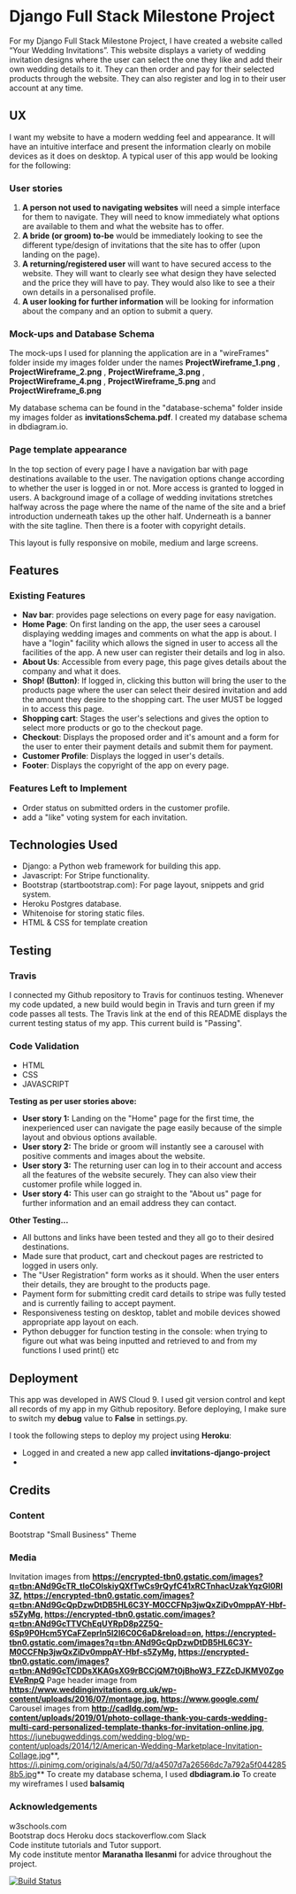 # Django Full Stack Milestone Project
For my Django Full Stack Milestone Project, I have created a website called “Your Wedding Invitations”.  This website displays a variety of wedding invitation designs where the user can select the one they like and add their own wedding details to it.  They can then order and pay for their selected products through the website.  They can also register and log in to their user account at any time. 

## UX
I want my website to have a modern wedding feel and appearance.  It will have an intuitive interface and present the information clearly on mobile devices as it does on desktop.
A typical user of this app would be looking for the following: 

### User stories

1. **A person not used to navigating websites** will need a simple interface for them to navigate.  They will need to know immediately what options are available to them and what the website has to offer.
2. **A bride (or groom) to-be** would be immediately looking to see the different type/design of invitations that the site has to offer (upon landing on the page).
3. **A returning/registered user** will want to have secured access to the website.  They will want to clearly see what design they have selected and the price they will have to pay.  They would also like to see a their own details in a personalised profile.
4. **A user looking for further information** will be looking for information about the company and an option to submit a query.

### Mock-ups and Database Schema
The mock-ups I used for planning the application are in a "wireFrames" folder inside my images folder under the names **ProjectWireframe_1.png** , **ProjectWireframe_2.png** , **ProjectWireframe_3.png** , **ProjectWireframe_4.png** , **ProjectWireframe_5.png** and **ProjectWireframe_6.png**

My database schema can be found in the "database-schema" folder inside my images folder as **invitationsSchema.pdf**.  I created my database schema in dbdiagram.io.  

### Page template appearance
In the top section of every page I have a navigation bar with page destinations available to the user.  The navigation options change according to whether the user is logged in or not.  More access is granted to logged in users.  A background image of a collage of wedding invitations stretches halfway across the page where the name of the name of the site and a brief introduction underneath takes up the other half.  Underneath is a banner with the site tagline.  Then there is a footer with copyright details. 

This layout is fully responsive on mobile, medium and large screens.

## Features
### Existing Features
- **Nav bar**: provides page selections on every page for easy navigation.
- **Home Page**: On first landing on the app, the user sees a carousel displaying wedding images and comments on what the app is about.  I have a "login" facility which allows the signed in user to access all the facilities of the app.  A new user can register their details and log in also.
- **About Us**: Accessible from every page, this page gives details about the company and what it does.
- **Shop! (Button)**: If logged in, clicking this button will bring the user to the products page where the user can select their desired invitation and add the amount they desire to the shopping cart.  The user MUST be logged in to access this page. 
- **Shopping cart**: Stages the user's selections and gives the option to select more products or go to the checkout page.
- **Checkout**: Displays the proposed order and it's amount and a form for the user to enter their payment details and submit them for payment.
- **Customer Profile**: Displays the logged in user's details.
- **Footer**: Displays the copyright of the app on every page.

### Features Left to Implement
- Order status on submitted orders in the customer profile.
- add a "like" voting system for each invitation.

## Technologies Used
- Django: a Python web framework for building this app.
- Javascript: For Stripe functionality.   
- Bootstrap (startbootstrap.com): For page layout, snippets and grid system.
- Heroku Postgres database.
- Whitenoise for storing static files.
- HTML & CSS for template creation

## Testing

### Travis
I connected my Github repository to Travis for continuos testing.  Whenever my code updated, a new build would begin in Travis and turn green if my code passes all tests.  The Travis link at the end of this README displays the current testing status of my app.  This current build is "Passing".

### Code Validation
- HTML 
- CSS 
- JAVASCRIPT 

**Testing as per user stories above:**

- **User story 1:**  Landing on the "Home" page for the first time, the inexperienced user can navigate the page easily because of the simple layout and obvious options available.
- **User story 2:**  The bride or groom will instantly see a carousel with positive comments and images about the website.
- **User story 3:**  The returning user can log in to their account and access all the features of the website securely.  They can also view their customer profile while logged in.
- **User story 4:**  This user can go straight to the "About us" page for further information and an email address they can contact.

**Other Testing...**

- All buttons and links have been tested and they all go to their desired destinations.
- Made sure that product, cart and checkout pages are restricted to logged in users only.
- The "User Registration" form works as it should.  When the user enters their details, they are brought to the products page. 
- Payment form for submitting credit card details to stripe was fully tested and is currently failing to accept payment.
- Responsiveness testing on desktop, tablet and mobile devices showed appropriate app layout on each.
- Python debugger for function testing in the console: when trying to figure out what was being inputted and retrieved to and from my functions I used print() etc

## Deployment
This app was developed in AWS Cloud 9.  I used git version control and kept all records of my app in my Github repository.  Before deploying, I make sure to switch my **debug** value to **False** in settings.py.

I took the following steps to deploy my project using **Heroku**:
- Logged in and created a new app called **invitations-django-project**
- 

## Credits
### Content
Bootstrap "Small Business" Theme

### Media
Invitation images from **https://encrypted-tbn0.gstatic.com/images?q=tbn:ANd9GcTR_tIoCOlskiyQXfTwCs9rQyfC41xRCTnhacUzakYqzGl0Rl3Z, https://encrypted-tbn0.gstatic.com/images?q=tbn:ANd9GcQpDzwDtDB5HL6C3Y-M0CCFNp3jwQxZiDv0mppAY-Hbf-s5ZyMg, https://encrypted-tbn0.gstatic.com/images?q=tbn:ANd9GcTTVChEqUYRpD8p2Z5Q-6Sp9P0Hcm5YCaFZeprln5l2I6C0C6aD&reload=on, https://encrypted-tbn0.gstatic.com/images?q=tbn:ANd9GcQpDzwDtDB5HL6C3Y-M0CCFNp3jwQxZiDv0mppAY-Hbf-s5ZyMg, https://encrypted-tbn0.gstatic.com/images?q=tbn:ANd9GcTCDDsXKAGsXG9rBCCjQM7t0jBhoW3_FZZcDJKMV0ZgoEVeRnpQ**
Page header image from **https://www.weddinginvitations.org.uk/wp-content/uploads/2016/07/montage.jpg, https://www.google.com/**
Carousel images from **http://cadldg.com/wp-content/uploads/2019/01/photo-collage-thank-you-cards-wedding-multi-card-personalized-template-thanks-for-invitation-online.jpg**, https://junebugweddings.com/wedding-blog/wp-content/uploads/2014/12/American-Wedding-Marketplace-Invitation-Collage.jpg**, https://i.pinimg.com/originals/a4/50/7d/a4507d7a26566dc7a792a5f0442858b5.jpg**
To create my database schema, I used **dbdiagram.io**
To create my wireframes I used **balsamiq**

### Acknowledgements
w3schools.com  
Bootstrap docs
Heroku docs
stackoverflow.com
Slack  
Code institute tutorials and Tutor support.  
My code institute mentor **Maranatha Ilesanmi** for advice throughout the project.



[![Build Status](https://travis-ci.org/jeffoneilldev/invitations-django-project.svg?branch=master)](https://travis-ci.org/jeffoneilldev/invitations-django-project)